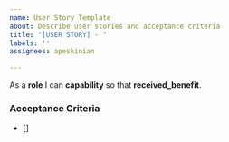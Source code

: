 ```yaml
---
name: User Story Template
about: Describe user stories and acceptance criteria
title: "[USER STORY] - "
labels: ''
assignees: apeskinian

---
```


As a **role** I can **capability** so that **received_benefit**.

### Acceptance Criteria
- []
